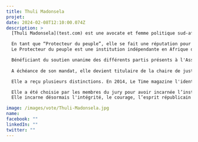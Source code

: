 ```yaml
---
title: Thuli Madonsela
projet: 
date: 2024-02-08T12:10:00.074Z
description: >
  [Thuli Madonsela](test.com) est une avocate et femme politique sud-africaine ayant participé à la rédaction de la Constitution dans les années 1990. Le 19 octobre 2009, elle est nommée médiatrice de la République (Protecteur du peuple) par le président Jacob Zuma (président du 9 mai 2009 au 14 février 2018) pour un mandat de sept ans non renouvelable du 19 octobre 2009 au 14 octobre 2016.  

  En tant que “Protecteur du peuple”, elle se fait une réputation pour  son intégrité, son courage et son engagement en faveur de la justice et de la responsabilisation politique, notamment dans [l'affaire Nkandla](https://www.jeuneafrique.com/134024/politique/corruption-thuli-madonsela-une-justici-re-contre-zuma/) (2011-2012), où elle a dénoncé les dépenses excessives du président Jacob Zuma. Sa réputation de combattante contre la corruption fait d'elle une figure emblématique de la défense des droits humains et de la bonne gouvernance en Afrique du Sud et au-delà.
  Le Protecteur du peuple est une institution indépendante en Afrique du Sud qui joue un rôle essentiel pour la protection des droits des citoyens et la promotion de la bonne gouvernance, en surveillant l'administration publique et en enquêtant sur les plaintes des citoyens concernant l'abus de pouvoir, la corruption et la mauvaise gestion. 

  Bénéficiant du soutien unanime des différents partis présents à l'Assemblée nationale, Thuli Madonsela, "Madame anticorruption", en raison de son courage, de sa pugnacité et de la précision de ses enquêtes, est devenue le pire cauchemar du chef de l’État Jacob Zuma .   
  
  A échéance de son mandat, elle devient titulaire de la chaire de justice sociale à la faculté de droit de l'Université de Stellenbosch, en Afrique du Sud, poste qu’elle occupe toujours. 

  Elle a reçu plusieurs distinctions. En 2014, Le Time magazine l'identifie parmi les 100 personnalités les plus influentes dans le monde. En 2015, Elle est faite Doctor of Laws honoris causa de l'université de Fort Hare et de l'université de Stellenbosch. 

  Elle a été choisie par les membres du jury pour avoir incarnée l’institutionnalisation de la bonne Gouvernance. L’article 32 de la CADEG stipule que “Les Etats parties prennent les mesures nécessaires en vue d’institutionnaliser la bonne gouvernance politique”. Tandis que l’Article 13 de la CADEG stipule que “Les Etats parties prennent les mesures pour établir et maintenir un dialogue politique et social, ainsi que la transparence et la confiance entre les dirigeants politiques et les populations en vue de consolider la démocratie et la paix.”
  Elle incarne désormais l'intégrité, le courage, l’esprit républicain et la lutte contre la corruption. 

image: /images/vote/Thuli-Madonsela.jpg
name: 
facebook: ""
linkedIn: ""
twitter: ""
---
```

